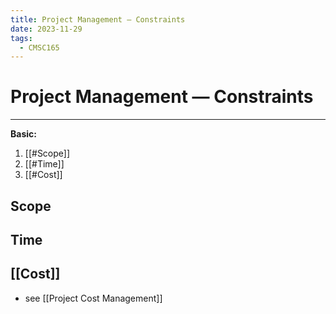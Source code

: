 ```yaml
---
title: Project Management — Constraints
date: 2023-11-29
tags:
  - CMSC165
---
```


# Project Management — Constraints

---

**Basic:**
1. [[#Scope]]
2. [[#Time]]
3. [[#Cost]]

## Scope



## Time



## [[Cost]]

- see [[Project Cost Management]]